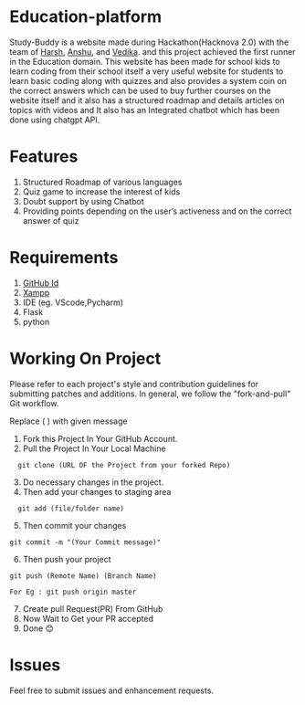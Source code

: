 # Education-platform
Study-Buddy is a website made during Hackathon(Hacknova 2.0) with the team of [Harsh](https://github.com/rapid_killer_9), [Anshu](https://github.com/Anshu71), and [Vedika](https://github.com/evil-queen28). and this project achieved the first runner in the Education domain. This website has been made for school kids to learn coding from their school itself a very useful website for students to learn basic coding along with quizzes and also provides a system coin on the correct answers which can be used to buy further courses on the website itself and it also has a structured roadmap and details articles on topics with videos and It also has an Integrated chatbot which has been done using chatgpt API. 

# Features
1. Structured Roadmap of various languages
2. Quiz game to increase the interest of kids
3. Doubt support by using Chatbot
4. Providing points depending on the user’s activeness and on the correct answer of quiz
  

# Requirements
  1. [GitHub Id](https://github.com/)
  2. [Xampp](https://www.apachefriends.org/download.html)
  3. IDE   (eg. VScode,Pycharm)
  4. Flask
  5. python

# Working On Project
Please refer to each project's style and contribution guidelines for submitting patches and additions. In general, we follow the "fork-and-pull" Git workflow.

Replace ( ) with given message

  1. Fork this Project In Your GitHub Account.
  2. Pull the Project In Your Local Machine
```
  git clone (URL OF the Project from your forked Repo)
```
  3. Do necessary changes in the project.
  4. Then add your changes to staging area
```
  git add (file/folder name)
```
  5. Then commit your changes
```
git commit -m "(Your Commit message)"
```
  6. Then push your project
```
git push (Remote Name) (Branch Name)
```
```
For Eg : git push origin master
```
  7. Create pull Request(PR) From GitHub
  8. Now Wait to Get your PR accepted
  9. Done 😊

# Issues
  Feel free to submit issues and enhancement requests.


